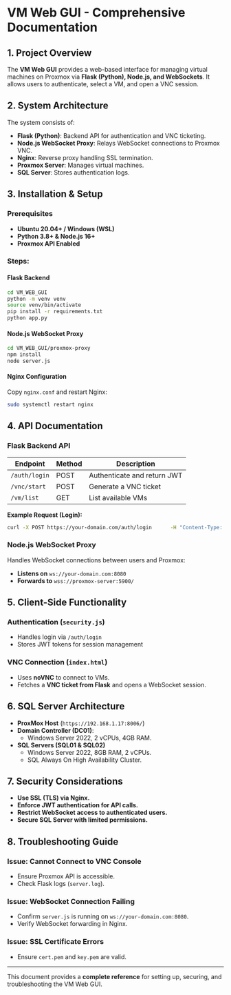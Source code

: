
# VM Web GUI - Comprehensive Documentation

## 1. Project Overview
The **VM Web GUI** provides a web-based interface for managing virtual machines on Proxmox via **Flask (Python), Node.js, and WebSockets**. It allows users to authenticate, select a VM, and open a VNC session.

## 2. System Architecture
The system consists of:
- **Flask (Python)**: Backend API for authentication and VNC ticketing.
- **Node.js WebSocket Proxy**: Relays WebSocket connections to Proxmox VNC.
- **Nginx**: Reverse proxy handling SSL termination.
- **Proxmox Server**: Manages virtual machines.
- **SQL Server**: Stores authentication logs.

## 3. Installation & Setup

### Prerequisites
- **Ubuntu 20.04+ / Windows (WSL)**
- **Python 3.8+ & Node.js 16+**
- **Proxmox API Enabled**

### Steps:
#### **Flask Backend**
```sh
cd VM_WEB_GUI
python -m venv venv
source venv/bin/activate
pip install -r requirements.txt
python app.py
```
#### **Node.js WebSocket Proxy**
```sh
cd VM_WEB_GUI/proxmox-proxy
npm install
node server.js
```

#### **Nginx Configuration**
Copy `nginx.conf` and restart Nginx:
```sh
sudo systemctl restart nginx
```

## 4. API Documentation

### **Flask Backend API**
| Endpoint          | Method | Description                  |
|------------------|--------|------------------------------|
| `/auth/login`    | POST   | Authenticate and return JWT  |
| `/vnc/start`     | POST   | Generate a VNC ticket       |
| `/vm/list`       | GET    | List available VMs          |

**Example Request (Login):**
```sh
curl -X POST https://your-domain.com/auth/login      -H "Content-Type: application/json"      -d '{"username": "admin", "password": "securePass"}'
```

### **Node.js WebSocket Proxy**
Handles WebSocket connections between users and Proxmox:
- **Listens on** `ws://your-domain.com:8080`
- **Forwards to** `wss://proxmox-server:5900/`

## 5. Client-Side Functionality

### **Authentication (`security.js`)**
- Handles login via `/auth/login`
- Stores JWT tokens for session management

### **VNC Connection (`index.html`)**
- Uses **noVNC** to connect to VMs.
- Fetches a **VNC ticket from Flask** and opens a WebSocket session.

## 6. SQL Server Architecture

- **ProxMox Host** (`https://192.168.1.17:8006/`)
- **Domain Controller (DC01)**:
  - Windows Server 2022, 2 vCPUs, 4GB RAM.
- **SQL Servers (SQL01 & SQL02)**
  - Windows Server 2022, 8GB RAM, 2 vCPUs.
  - SQL Always On High Availability Cluster.

## 7. Security Considerations
- **Use SSL (TLS) via Nginx.**
- **Enforce JWT authentication for API calls.**
- **Restrict WebSocket access to authenticated users.**
- **Secure SQL Server with limited permissions.**

## 8. Troubleshooting Guide

### **Issue: Cannot Connect to VNC Console**
- Ensure Proxmox API is accessible.
- Check Flask logs (`server.log`).

### **Issue: WebSocket Connection Failing**
- Confirm `server.js` is running on `ws://your-domain.com:8080`.
- Verify WebSocket forwarding in Nginx.

### **Issue: SSL Certificate Errors**
- Ensure `cert.pem` and `key.pem` are valid.

---

This document provides a **complete reference** for setting up, securing, and troubleshooting the VM Web GUI.
